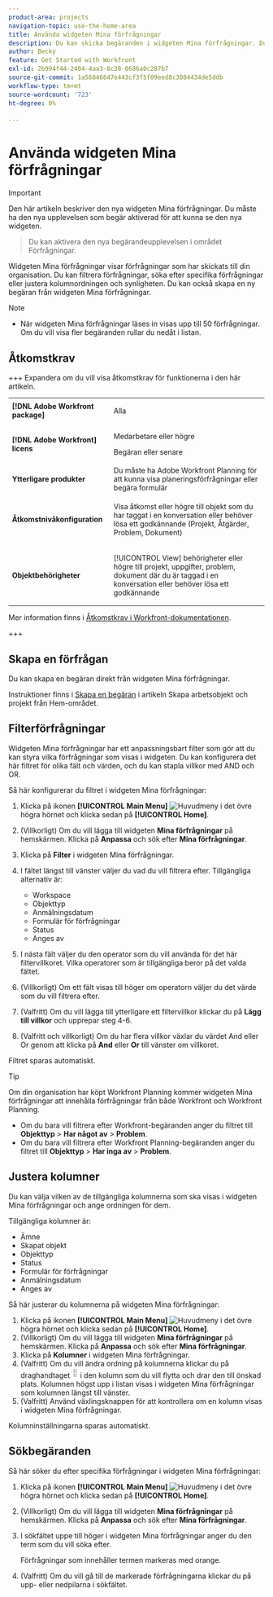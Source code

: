 ```yaml
---
product-area: projects
navigation-topic: use-the-home-area
title: Använda widgeten Mina förfrågningar
description: Du kan skicka begäranden i widgeten Mina förfrågningar. Du kan också anpassa widgeten med filter och kolumner.
author: Becky
feature: Get Started with Workfront
exl-id: 2b994f44-2404-4aa3-8c38-0686a0c287b7
source-git-commit: 1a56846647e443cf3f5f09eed8c3084434de5ddb
workflow-type: tm+mt
source-wordcount: '723'
ht-degree: 0%

---
```


# Använda widgeten Mina förfrågningar


>[!IMPORTANT]
>
>Den här artikeln beskriver den nya widgeten Mina förfrågningar. Du måste ha den nya upplevelsen som begär aktiverad för att kunna se den nya widgeten.
>>Du kan aktivera den nya begärandeupplevelsen i området Förfrågningar.

Widgeten Mina förfrågningar visar förfrågningar som har skickats till din organisation. Du kan filtrera förfrågningar, söka efter specifika förfrågningar eller justera kolumnordningen och synligheten. Du kan också skapa en ny begäran från widgeten Mina förfrågningar.

>[!NOTE]
>
>* När widgeten Mina förfrågningar läses in visas upp till 50 förfrågningar. Om du vill visa fler begäranden rullar du nedåt i listan.

## Åtkomstkrav

+++ Expandera om du vill visa åtkomstkrav för funktionerna i den här artikeln.

<table style="table-layout:auto"> 
 <col> 
 <col> 
 <tbody> 
  <tr> 
   <td role="rowheader"><strong>[!DNL Adobe Workfront package]</strong></td> 
   <td> <p>Alla</p> </td> 
  </tr> 
  <tr> 
   <td role="rowheader"><strong>[!DNL Adobe Workfront] licens</strong></td> 
   <td> <p>Medarbetare eller högre</p>
   <p>Begäran eller senare</p> </td> 
  </tr> 
  <tr> 
    <tr> 
   <td role="rowheader"><strong>Ytterligare produkter</strong></td> 
   <td> Du måste ha Adobe Workfront Planning för att kunna visa planeringsförfrågningar eller begära formulär</td> 
  </tr> 
   <td role="rowheader"><strong>Åtkomstnivåkonfiguration</strong></td> 
   <td> <p>Visa åtkomst eller högre till objekt som du har taggat i en konversation eller behöver lösa ett godkännande (Projekt, Åtgärder, Problem, Dokument)</p> </td> 
  </tr> 
  <tr> 
   <td role="rowheader"><strong>Objektbehörigheter</strong></td> 
   <td> <p>[!UICONTROL View] behörigheter eller högre till projekt, uppgifter, problem, dokument där du är taggad i en konversation eller behöver lösa ett godkännande</p> </td> 
  </tr> 
 </tbody> 
</table>

Mer information finns i [Åtkomstkrav i Workfront-dokumentationen](/help/quicksilver/administration-and-setup/add-users/access-levels-and-object-permissions/access-level-requirements-in-documentation.md).

+++

## Skapa en förfrågan

Du kan skapa en begäran direkt från widgeten Mina förfrågningar.

Instruktioner finns i [Skapa en begäran](/help/quicksilver/workfront-basics/using-home/using-the-home-area/create-work-items-in-home.md#create-a-request) i artikeln Skapa arbetsobjekt och projekt från Hem-området.

## Filterförfrågningar

Widgeten Mina förfrågningar har ett anpassningsbart filter som gör att du kan styra vilka förfrågningar som visas i widgeten. Du kan konfigurera det här filtret för olika fält och värden, och du kan stapla villkor med AND och OR.

Så här konfigurerar du filtret i widgeten Mina förfrågningar:

1. Klicka på ikonen **[!UICONTROL Main Menu]** ![Huvudmeny](assets/main-menu-icon.png) i det övre högra hörnet och klicka sedan på **[!UICONTROL Home]**.
1. (Villkorligt) Om du vill lägga till widgeten **Mina förfrågningar** på hemskärmen. Klicka på **Anpassa** och sök efter **Mina förfrågningar**.
1. Klicka på **Filter** i widgeten Mina förfrågningar.
1. I fältet längst till vänster väljer du vad du vill filtrera efter. Tillgängliga alternativ är:

   * Workspace
   * Objekttyp
   * Anmälningsdatum
   * Formulär för förfrågningar
   * Status
   * Anges av

1. I nästa fält väljer du den operator som du vill använda för det här filtervillkoret. Vilka operatorer som är tillgängliga beror på det valda fältet.
1. (Villkorligt) Om ett fält visas till höger om operatorn väljer du det värde som du vill filtrera efter.
1. (Valfritt) Om du vill lägga till ytterligare ett filtervillkor klickar du på **Lägg till villkor** och upprepar steg 4-6.
1. (Valfritt och villkorligt) Om du har flera villkor växlar du värdet And eller Or genom att klicka på **And** eller **Or** till vänster om villkoret.

Filtret sparas automatiskt.

>[!TIP]
>
>Om din organisation har köpt Workfront Planning kommer widgeten Mina förfrågningar att innehålla förfrågningar från både Workfront och Workfront Planning.
> 
>* Om du bara vill filtrera efter Workfront-begäranden anger du filtret till **Objekttyp** > **Har något av** > **Problem**.
>* Om du bara vill filtrera efter Workfront Planning-begäranden anger du filtret till **Objekttyp** > **Har inga av** > **Problem**.

## Justera kolumner

Du kan välja vilken av de tillgängliga kolumnerna som ska visas i widgeten Mina förfrågningar och ange ordningen för dem.

Tillgängliga kolumner är:

* Ämne
* Skapat objekt
* Objekttyp
* Status
* Formulär för förfrågningar
* Anmälningsdatum
* Anges av

Så här justerar du kolumnerna på widgeten Mina förfrågningar:

1. Klicka på ikonen **[!UICONTROL Main Menu]** ![Huvudmeny](assets/main-menu-icon.png) i det övre högra hörnet och klicka sedan på **[!UICONTROL Home]**.
1. (Villkorligt) Om du vill lägga till widgeten **Mina förfrågningar** på hemskärmen. Klicka på **Anpassa** och sök efter **Mina förfrågningar**.
1. Klicka på **Kolumner** i widgeten Mina förfrågningar.
1. (Valfritt) Om du vill ändra ordning på kolumnerna klickar du på draghandtaget ![drar ](assets/drag-handle.png) i den kolumn som du vill flytta och drar den till önskad plats. Kolumnen högst upp i listan visas i widgeten Mina förfrågningar som kolumnen längst till vänster.
1. (Valfritt) Använd växlingsknappen för att kontrollera om en kolumn visas i widgeten Mina förfrågningar.

Kolumninställningarna sparas automatiskt.

## Sökbegäranden

Så här söker du efter specifika förfrågningar i widgeten Mina förfrågningar:

1. Klicka på ikonen **[!UICONTROL Main Menu]** ![Huvudmeny](assets/main-menu-icon.png) i det övre högra hörnet och klicka sedan på **[!UICONTROL Home]**.
1. (Villkorligt) Om du vill lägga till widgeten **Mina förfrågningar** på hemskärmen. Klicka på **Anpassa** och sök efter **Mina förfrågningar**.
1. I sökfältet uppe till höger i widgeten Mina förfrågningar anger du den term som du vill söka efter.

   Förfrågningar som innehåller termen markeras med orange.

1. (Valfritt) Om du vill gå till de markerade förfrågningarna klickar du på upp- eller nedpilarna i sökfältet.
